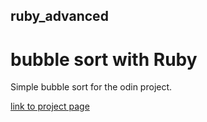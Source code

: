 ## ruby_advanced

# bubble sort with Ruby

Simple bubble sort for the odin project.

[link to project page](http://www.theodinproject.com/courses/ruby-programming/lessons/advanced-building-blocks)
